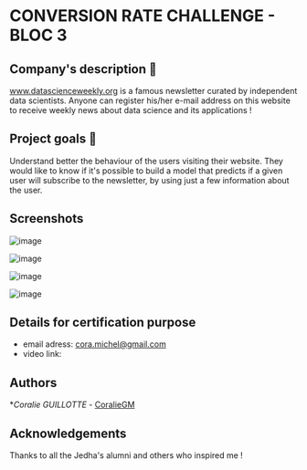 
# CONVERSION RATE CHALLENGE - BLOC 3

## Company's description 📇
www.datascienceweekly.org is a famous newsletter curated by independent data scientists. Anyone can register his/her e-mail address on this website to receive weekly news about data science and its applications !


## Project goals 🎯
Understand better the behaviour of the users visiting their website. They would like to know if it's possible to build a model that predicts if a given user will subscribe to the newsletter, by using just a few information about the user.


## Screenshots

![image](https://user-images.githubusercontent.com/96189514/198060900-1ca6416c-3b24-4baa-bbd4-313fd144a94b.png)

![image](https://user-images.githubusercontent.com/96189514/198061034-6d2d483d-29b2-4e65-b054-33b947a7be70.png)

![image](https://user-images.githubusercontent.com/96189514/198061437-4e17b0ee-abfa-45a6-9986-aa2e70f1e91e.png)

![image](https://user-images.githubusercontent.com/96189514/198061525-556c16d2-c47e-43ca-a759-0aaace671bbd.png)

## Details for certification purpose

* email adress: cora.michel@gmail.com
* video link: 

## Authors

**Coralie GUILLOTTE* - [CoralieGM](https://github.com/CoralieGM)

## Acknowledgements
Thanks to all the Jedha's alumni and others who inspired me !